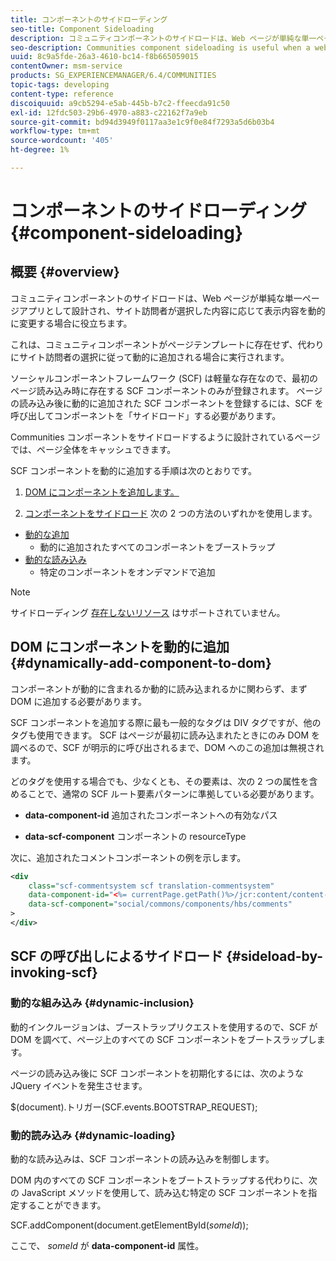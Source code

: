 ```yaml
---
title: コンポーネントのサイドローディング
seo-title: Component Sideloading
description: コミュニティコンポーネントのサイドロードは、Web ページが単純な単一ページアプリとして設計され、サイト訪問者が選択した内容に応じて表示内容を動的に変更する場合に役立ちます
seo-description: Communities component sideloading is useful when a web page is designed as a simple, single page app that dynamically alters what is displayed depending on what is selected by the site visitor
uuid: 8c9a5fde-26a3-4610-bc14-f8b665059015
contentOwner: msm-service
products: SG_EXPERIENCEMANAGER/6.4/COMMUNITIES
topic-tags: developing
content-type: reference
discoiquuid: a9cb5294-e5ab-445b-b7c2-ffeecda91c50
exl-id: 12fdc503-29b6-4970-a883-c22162f7a9eb
source-git-commit: bd94d3949f0117aa3e1c9f0e84f7293a5d6b03b4
workflow-type: tm+mt
source-wordcount: '405'
ht-degree: 1%

---
```


# コンポーネントのサイドローディング {#component-sideloading}

## 概要 {#overview}

コミュニティコンポーネントのサイドロードは、Web ページが単純な単一ページアプリとして設計され、サイト訪問者が選択した内容に応じて表示内容を動的に変更する場合に役立ちます。

これは、コミュニティコンポーネントがページテンプレートに存在せず、代わりにサイト訪問者の選択に従って動的に追加される場合に実行されます。

ソーシャルコンポーネントフレームワーク (SCF) は軽量な存在なので、最初のページ読み込み時に存在する SCF コンポーネントのみが登録されます。 ページの読み込み後に動的に追加された SCF コンポーネントを登録するには、SCF を呼び出してコンポーネントを「サイドロード」する必要があります。

Communities コンポーネントをサイドロードするように設計されているページでは、ページ全体をキャッシュできます。

SCF コンポーネントを動的に追加する手順は次のとおりです。

1. [DOM にコンポーネントを追加します。](#dynamically-add-component-to-dom)

1. [コンポーネントをサイドロード](#sideload-by-invoking-scf) 次の 2 つの方法のいずれかを使用します。

* [動的な追加](#dynamic-inclusion)
   * 動的に追加されたすべてのコンポーネントをブーストラップ
* [動的な読み込み](#dynamic-loading)
   * 特定のコンポーネントをオンデマンドで追加

>[!NOTE]
>
>サイドローディング [存在しないリソース](scf.md#add-or-include-a-communities-component) はサポートされていません。

## DOM にコンポーネントを動的に追加 {#dynamically-add-component-to-dom}

コンポーネントが動的に含まれるか動的に読み込まれるかに関わらず、まず DOM に追加する必要があります。

SCF コンポーネントを追加する際に最も一般的なタグは DIV タグですが、他のタグも使用できます。 SCF はページが最初に読み込まれたときにのみ DOM を調べるので、SCF が明示的に呼び出されるまで、DOM へのこの追加は無視されます。

どのタグを使用する場合でも、少なくとも、その要素は、次の 2 つの属性を含めることで、通常の SCF ルート要素パターンに準拠している必要があります。

* **data-component-id**
追加されたコンポーネントへの有効なパス

* **data-scf-component**
コンポーネントの resourceType

次に、追加されたコメントコンポーネントの例を示します。

```xml
<div
    class="scf-commentsystem scf translation-commentsystem" 
    data-component-id="<%= currentPage.getPath()%>/jcr:content/content-left/comments"
    data-scf-component="social/commons/components/hbs/comments"
>
</div>
```

## SCF の呼び出しによるサイドロード {#sideload-by-invoking-scf}

### 動的な組み込み {#dynamic-inclusion}

動的インクルージョンは、ブーストラップリクエストを使用するので、SCF が DOM を調べて、ページ上のすべての SCF コンポーネントをブートスラップします。

ページの読み込み後に SCF コンポーネントを初期化するには、次のような JQuery イベントを発生させます。

$(document).トリガー(SCF.events.BOOTSTRAP_REQUEST);

### 動的読み込み {#dynamic-loading}

動的な読み込みは、SCF コンポーネントの読み込みを制御します。

DOM 内のすべての SCF コンポーネントをブートストラップする代わりに、次の JavaScript メソッドを使用して、読み込む特定の SCF コンポーネントを指定することができます。

SCF.addComponent(document.getElementById(*someId*));

ここで、 *someId* が **data-component-id** 属性。
